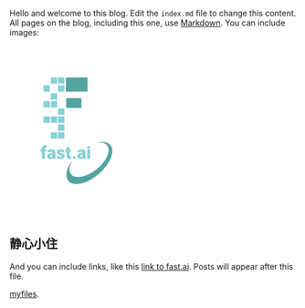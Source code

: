 Hello and welcome to this blog. Edit the `index.md` file to change this content. All pages on the blog, including this one, use [Markdown](https://guides.github.com/features/mastering-markdown/). You can include images:

![Image of fast.ai logo](images/logo.png)

## 静心小住

And you can include links, like this [link to fast.ai](https://www.fast.ai). Posts will appear after this file. 

[myfiles](https://lvgaojiangit.github.io/HOSI2207003_20220127_110734.dll).
